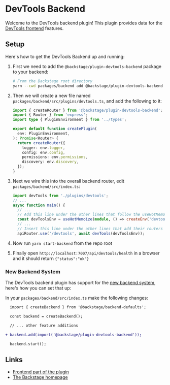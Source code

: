 # DevTools Backend

Welcome to the DevTools backend plugin! This plugin provides data for the [DevTools frontend](../devtools/) features.

## Setup

Here's how to get the DevTools Backend up and running:

1. First we need to add the `@backstage/plugin-devtools-backend` package to your backend:

   ```sh
   # From the Backstage root directory
   yarn --cwd packages/backend add @backstage/plugin-devtools-backend
   ```

2. Then we will create a new file named `packages/backend/src/plugins/devtools.ts`, and add the
   following to it:

   ```ts
   import { createRouter } from '@backstage/plugin-devtools-backend';
   import { Router } from 'express';
   import type { PluginEnvironment } from '../types';

   export default function createPlugin(
     env: PluginEnvironment,
   ): Promise<Router> {
     return createRouter({
       logger: env.logger,
       config: env.config,
       permissions: env.permissions,
       discovery: env.discovery,
     });
   }
   ```

3. Next we wire this into the overall backend router, edit `packages/backend/src/index.ts`:

   ```ts
   import devTools from './plugins/devtools';
   // ...
   async function main() {
     // ...
     // Add this line under the other lines that follow the useHotMemoize pattern
     const devToolsEnv = useHotMemoize(module, () => createEnv('devtools'));
     // ...
     // Insert this line under the other lines that add their routers to apiRouter in the same way
     apiRouter.use('/devtools', await devTools(devToolsEnv));
   ```

4. Now run `yarn start-backend` from the repo root
5. Finally open `http://localhost:7007/api/devtools/health` in a browser and it should return `{"status":"ok"}`

### New Backend System

The DevTools backend plugin has support for the [new backend system](https://backstage.io/docs/backend-system/), here's how you can set that up:

In your `packages/backend/src/index.ts` make the following changes:

```diff
  import { createBackend } from '@backstage/backend-defaults';

  const backend = createBackend();

  // ... other feature additions

+ backend.add(import('@backstage/plugin-devtools-backend'));

  backend.start();
```

## Links

- [Frontend part of the plugin](https://github.com/backstage/backstage/tree/master/plugins/devtools)
- [The Backstage homepage](https://backstage.io)
